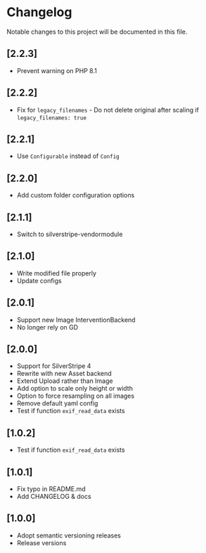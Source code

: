 # Changelog

Notable changes to this project will be documented in this file.

## [2.2.3]

- Prevent warning on PHP 8.1


## [2.2.2]

- Fix for `legacy_filenames` - Do not delete original after scaling if `legacy_filenames: true`


## [2.2.1]

- Use `Configurable` instead of `Config`


## [2.2.0]

- Add custom folder configuration options


## [2.1.1]

- Switch to silverstripe-vendormodule


## [2.1.0]

- Write modified file properly
- Update configs


## [2.0.1]

- Support new Image InterventionBackend
- No longer rely on GD


## [2.0.0]

- Support for SilverStripe 4
- Rewrite with new Asset backend
- Extend Upload rather than Image
- Add option to scale only height or width
- Option to force resampling on all images
- Remove default yaml config
- Test if function `exif_read_data` exists


## [1.0.2]

- Test if function `exif_read_data` exists


## [1.0.1]

- Fix typo in README.md
- Add CHANGELOG & docs


## [1.0.0]

- Adopt semantic versioning releases
- Release versions
